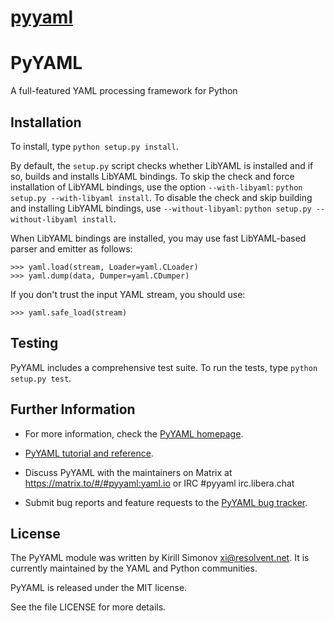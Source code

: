 # [pyyaml](https://github.com/yaml/pyyaml)

PyYAML
======

A full-featured YAML processing framework for Python

## Installation

To install, type `python setup.py install`.

By default, the `setup.py` script checks whether LibYAML is installed and if
so, builds and installs LibYAML bindings.
To skip the check and force installation of LibYAML bindings, use the option
`--with-libyaml`: `python setup.py --with-libyaml install`.
To disable the check and skip building and installing LibYAML bindings, use
`--without-libyaml`: `python setup.py --without-libyaml install`.

When LibYAML bindings are installed, you may use fast LibYAML-based parser and
emitter as follows:

    >>> yaml.load(stream, Loader=yaml.CLoader)
    >>> yaml.dump(data, Dumper=yaml.CDumper)

If you don't trust the input YAML stream, you should use:

    >>> yaml.safe_load(stream)

## Testing

PyYAML includes a comprehensive test suite.
To run the tests, type `python setup.py test`.

## Further Information

* For more information, check the
  [PyYAML homepage](https://github.com/yaml/pyyaml).

* [PyYAML tutorial and reference](http://pyyaml.org/wiki/PyYAMLDocumentation).

* Discuss PyYAML with the maintainers on
  Matrix at https://matrix.to/#/#pyyaml:yaml.io or
  IRC #pyyaml irc.libera.chat

* Submit bug reports and feature requests to the
  [PyYAML bug tracker](https://github.com/yaml/pyyaml/issues).

## License

The PyYAML module was written by Kirill Simonov <xi@resolvent.net>.
It is currently maintained by the YAML and Python communities.

PyYAML is released under the MIT license.

See the file LICENSE for more details.
